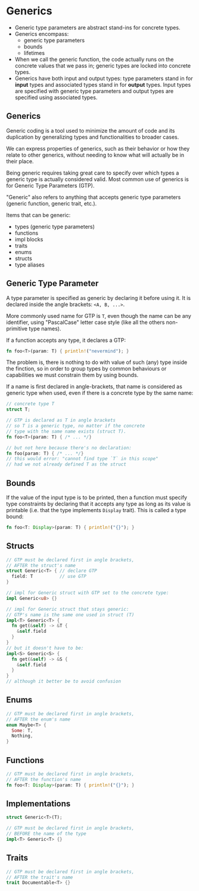 # Generics

- Generic type parameters are abstract stand-ins for concrete types.
- Generics encompass:
  - generic type parameters
  - bounds
  - lifetimes
- When we call the generic function, the code actually runs on the concrete 
  values that we pass in; generic types are locked into concrete types.
- Generics have both input and output types: type parameters stand in for **input** types and associated types stand in for **output** types. Input types are specified with generic type parameters and output types are specified using associated types.



## Generics
Generic coding is a tool used to minimize the amount of code and its duplication by generalizing types and functionalities to broader cases.

We can express properties of generics, such as their behavior or how they relate to other generics, without needing to know what will actually be in their place.

Being generic requires taking great care to specify over which types a generic type is actually considered valid. Most common use of generics is for Generic Type Parameters (GTP).

"Generic" also refers to anything that accepts generic type parameters (generic function, generic trait, etc.).

Items that can be generic:
- types (generic type parameters)
- functions
- impl blocks
- traits
- enums
- structs
- type aliases



## Generic Type Parameter
A type parameter is specified as generic by declaring it before using it. It is declared inside the angle brackets: `<A, B, ...>`.

More commonly used name for GTP is `T`, even though the name can be any identifier, using "PascalCase" letter case style (like all the others non-primitive type names).

If a function accepts any type, it declares a GTP:

```rust
fn foo<T>(param: T) { println!("nevermind"); }
```

The problem is, there is nothing to do with value of such (any) type inside the finction, so in order to group types by common behaviours or capabilities we must constrain them by using bounds.

If a name is first declared in angle-brackets, that name is considered as generic type when used, even if there is a concrete type by the same name:

```rust
// concrete type T
struct T;

// GTP is declared as T in angle brackets
// so T is a generic type, no matter if the concrete
// type with the same name exists (struct T).
fn foo<T>(param: T) { /* ... */}

// but not here because there's no declaration:
fn foo(param: T) { /* ... */}
// this would error: "cannot find type `T` in this scope"
// had we not already defined T as the struct
```







## Bounds
If the value of the input type is to be printed, then a function must specify type constraints by declaring that it accepts any type as long as its value is printable (i.e. that the type implements `Display` trait). This is called a type bound:

```rust
fn foo<T: Display>(param: T) { println!("{}"); }
```



## Structs

```rust
// GTP must be declared first in angle brackets,
// AFTER the struct's name
struct Generic<T> { // declare GTP
  field: T          // use GTP
}

// impl for Generic struct with GTP set to the concrete type:
impl Generic<u8> {}

// impl for Generic struct that stays generic:
// GTP's name is the same one used in struct (T)
impl<T> Generic<T> {
  fn get(&self) -> &T {
    &self.field
  }
}
// but it doesn't have to be:
impl<S> Generic<S> {
  fn get(&self) -> &S {
    &self.field
  }
}
// although it better be to avoid confusion
```


## Enums

```rust
// GTP must be declared first in angle brackets,
// AFTER the enum's name
enum Maybe<T> {
  Some: T,
  Nothing,
}
```

## Functions

```rust
// GTP must be declared first in angle brackets,
// AFTER the function's name
fn foo<T: Display>(param: T) { println!("{}"); }
```

## Implementations

```rust
struct Generic<T>(T);

// GTP must be declared first in angle brackets,
// BEFORE the name of the type
impl<T> Generic<T> {}
```

## Traits

```rust
// GTP must be declared first in angle brackets,
// AFTER the trait's name
trait Documentable<T> {}
```

